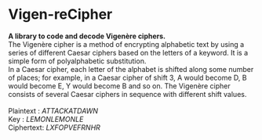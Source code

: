 # Vigen-reCipher
**A library to code and decode Vigenère ciphers.**<br />
The Vigenère cipher is a method of encrypting alphabetic text by using a series of different Caesar ciphers based on the letters of a keyword. It is a simple form of polyalphabetic substitution.<br />
In a Caesar cipher, each letter of the alphabet is shifted along some number of places; for example, in a Caesar cipher of shift 3, A would become D, B would become E, Y would become B and so on. The Vigenère cipher consists of several Caesar ciphers in sequence with different shift values.<br /><br />
Plaintext : 	*ATTACKATDAWN*<br />
Key       : 	*LEMONLEMONLE*<br />
Ciphertext: 	*LXFOPVEFRNHR*<br />
